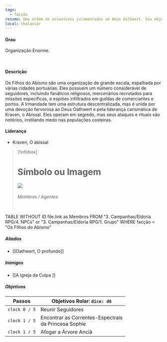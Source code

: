 ```yaml
---
tags:
  - facção
resumo: Uma ordem de assassinos juramentados ao Deus Oathwert. Seu objetivo é afogar completamente a Árvore Anciã.
local: thalassar
---
```



#### Grau  
Organização Enorme.

 
#### Descrição
Os Filhos do Abismo são uma organização de grande escala, espalhada por várias cidades portuárias. Eles possuem um número considerável de seguidores, incluindo fanáticos religiosos, mercenários recrutados para missões específicas, e espiões infiltrados em guildas de comerciantes e portos. A Irmandade tem uma estrutura descentralizada, mas é unida por uma devoção fervorosa ao Deus Oathwert e pela liderança carismática de Kraven, o Abissal. Eles operam em segredo, mas seus ataques e rituais são notórios, instilando medo nas populações costeiras.
#### Liderança  
- Kraven, O abissal

> [!infobox]
> # Símbolo ou Imagem
> ![](https://i.imgur.com/7A3TIwj.jpeg)
> ###### Membros / Agentes
> ```dataview
TABLE WITHOUT ID
file.link as Membros
FROM  "3. Campanhas/Eldoria RPG/4. NPCs" or "3. Campanhas/Eldoria RPG/1. Grupo" 
WHERE facção = "Os Filhos do Abismo"


##### Aliados
- [[Oathwert, O profundo]]

##### Inimigos 
- [[A Igreja da Culpa ]]
  
##### Objetivos
| Passos        | Objetivos            Rolar: `dice: d6`                  |
| ------------- | ------------------------------------------------------- |
| `clock 0 / 5` | Reunir Seguidores                                       |
| `clock 1 / 5` | Encontrar as Correntes-Espectrais<br>da Princesa Sophie |
| `clock 1 / 5` | Afogar a Árvore Anciã                                   |


